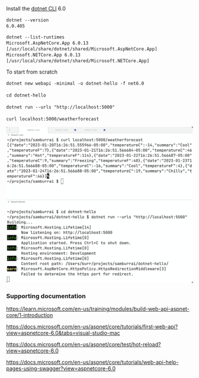 Install the [dotnet CLI](https://dotnet.microsoft.com/en-us/download/dotnet) 6.0


```
dotnet --version
6.0.405
```

```
dotnet --list-runtimes
Microsoft.AspNetCore.App 6.0.13 [/usr/local/share/dotnet/shared/Microsoft.AspNetCore.App]
Microsoft.NETCore.App 6.0.13 [/usr/local/share/dotnet/shared/Microsoft.NETCore.App]
```

To start from scratch

```
dotnet new webapi -minimal -o dotnet-hello -f net6.0

cd dotnet-hello

dotnet run --urls "http://localhost:5000"

curl localhost:5000/weatherforecast
```

![dotnet](images/dotnet-cli-1.png)


### Supporting documentation

https://learn.microsoft.com/en-us/training/modules/build-web-api-aspnet-core/1-introduction

https://docs.microsoft.com/en-us/aspnet/core/tutorials/first-web-api?view=aspnetcore-6.0&tabs=visual-studio-mac

https://docs.microsoft.com/en-us/aspnet/core/test/hot-reload?view=aspnetcore-6.0

https://docs.microsoft.com/en-us/aspnet/core/tutorials/web-api-help-pages-using-swagger?view=aspnetcore-6.0
